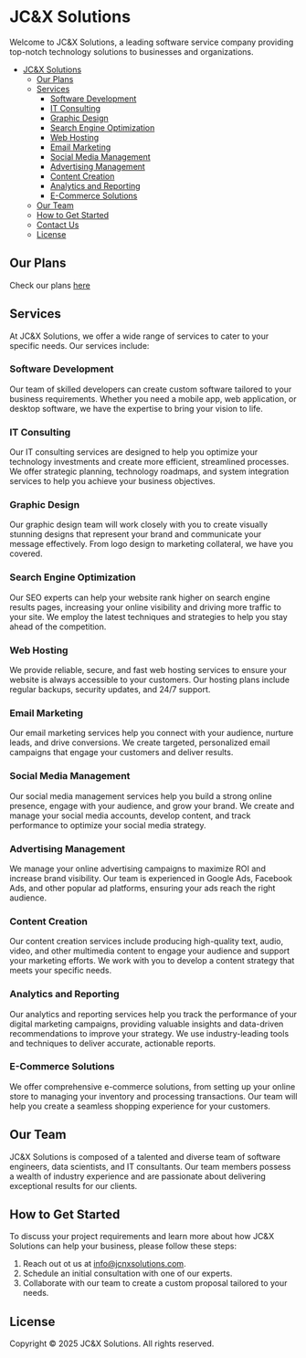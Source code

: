 # JC&X Solutions
Welcome to JC&X Solutions, a leading software service company providing top-notch technology solutions to businesses and organizations.


- [JC\&X Solutions](#jcx-solutions)
  - [Our Plans](#our-plans)   
  - [Services](#services)
    - [Software Development](#software-development)
    - [IT Consulting](#it-consulting)
    - [Graphic Design](#graphic-design)
    - [Search Engine Optimization](#search-engine-optimization)
    - [Web Hosting](#web-hosting)
    - [Email Marketing](#email-marketing)
    - [Social Media Management](#social-media-management)
    - [Advertising Management](#advertising-management)
    - [Content Creation](#content-creation)
    - [Analytics and Reporting](#analytics-and-reporting)
    - [E-Commerce Solutions](#e-commerce-solutions)
  - [Our Team](#our-team)
  - [How to Get Started](#how-to-get-started)
  - [Contact Us](#contact-us)
  - [License](#license)
 
## Our Plans 

Check our plans [here](https://github.com/JC-X-Solutions/plans/tree/main)

## Services
At JC&X Solutions, we offer a wide range of services to cater to your specific needs. Our services include:

### Software Development
Our team of skilled developers can create custom software tailored to your business requirements. Whether you need a mobile app, web application, or desktop software, we have the expertise to bring your vision to life.

### IT Consulting
Our IT consulting services are designed to help you optimize your technology investments and create more efficient, streamlined processes. We offer strategic planning, technology roadmaps, and system integration services to help you achieve your business objectives.

### Graphic Design
Our graphic design team will work closely with you to create visually stunning designs that represent your brand and communicate your message effectively. From logo design to marketing collateral, we have you covered.

### Search Engine Optimization
Our SEO experts can help your website rank higher on search engine results pages, increasing your online visibility and driving more traffic to your site. We employ the latest techniques and strategies to help you stay ahead of the competition.

### Web Hosting
We provide reliable, secure, and fast web hosting services to ensure your website is always accessible to your customers. Our hosting plans include regular backups, security updates, and 24/7 support.

### Email Marketing
Our email marketing services help you connect with your audience, nurture leads, and drive conversions. We create targeted, personalized email campaigns that engage your customers and deliver results.

### Social Media Management
Our social media management services help you build a strong online presence, engage with your audience, and grow your brand. We create and manage your social media accounts, develop content, and track performance to optimize your social media strategy.

### Advertising Management
We manage your online advertising campaigns to maximize ROI and increase brand visibility. Our team is experienced in Google Ads, Facebook Ads, and other popular ad platforms, ensuring your ads reach the right audience.

### Content Creation
Our content creation services include producing high-quality text, audio, video, and other multimedia content to engage your audience and support your marketing efforts. We work with you to develop a content strategy that meets your specific needs.

### Analytics and Reporting
Our analytics and reporting services help you track the performance of your digital marketing campaigns, providing valuable insights and data-driven recommendations to improve your strategy. We use industry-leading tools and techniques to deliver accurate, actionable reports.

### E-Commerce Solutions
We offer comprehensive e-commerce solutions, from setting up your online store to managing your inventory and processing transactions. Our team will help you create a seamless shopping experience for your customers.

## Our Team

JC&X Solutions is composed of a talented and diverse team of software engineers, data scientists, and IT consultants. Our team members possess a wealth of industry experience and are passionate about delivering exceptional results for our clients.

## How to Get Started

To discuss your project requirements and learn more about how JC&X Solutions can help your business, please follow these steps:

1. Reach out ot us at info@jcnxsolutions.com.
2. Schedule an initial consultation with one of our experts.
3. Collaborate with our team to create a custom proposal tailored to your needs.

## License

Copyright © 2025 JC&X Solutions. All rights reserved.
